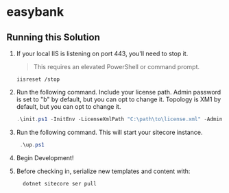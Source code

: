 # easybank

## Running this Solution
1. If your local IIS is listening on port 443, you'll need to stop it.
   > This requires an elevated PowerShell or command prompt.
   ```
   iisreset /stop
   ```

2. Run the following command. Include your license path. Admin password is set to "b" by default, but you can opt to change it. Topology is XM1 by default, but you can opt to change it. 
    ```ps1
    .\init.ps1 -InitEnv -LicenseXmlPath "C:\path\to\license.xml" -AdminPassword "DesiredAdminPassword" -Topology xm1
    ```
3. Run the following command. This will start your sitecore instance. 
   ```ps1
    .\up.ps1
    ```
4. Begin Development!
5. Before checking in, serialize new templates and content with: 
    ```ps1 
      dotnet sitecore ser pull
    ```
